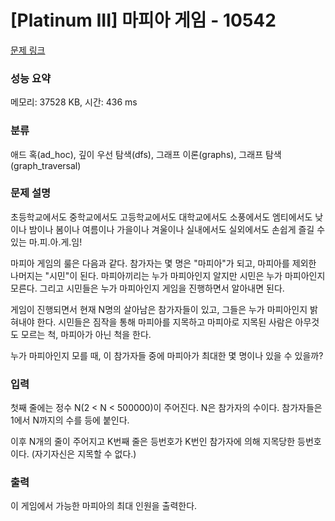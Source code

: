 # [Platinum III] 마피아 게임 - 10542 

[문제 링크](https://www.acmicpc.net/problem/10542) 

### 성능 요약

메모리: 37528 KB, 시간: 436 ms

### 분류

애드 혹(ad_hoc), 깊이 우선 탐색(dfs), 그래프 이론(graphs), 그래프 탐색(graph_traversal)

### 문제 설명

<p>초등학교에서도 중학교에서도 고등학교에서도 대학교에서도 소풍에서도 엠티에서도 낮이나 밤이나 봄이나 여름이나 가을이나 겨울이나 실내에서도 실외에서도 손쉽게 즐길 수 있는 마.피.아.게.임!</p>

<p>마피아 게임의 룰은 다음과 같다. 참가자는 몇 명은 "마피아"가 되고, 마피아를 제외한 나머지는 "시민"이 된다. 마피아끼리는 누가 마피아인지 알지만 시민은 누가 마피아인지 모른다. 그리고 시민들은 누가 마피아인지 게임을 진행하면서 알아내면 된다.</p>

<p>게임이 진행되면서 현재 N명의 살아남은 참가자들이 있고, 그들은 누가 마피아인지 밝혀내야 한다. 시민들은 짐작을 통해 마피아를 지목하고 마피아로 지목된 사람은 아무것도 모르는 척, 마피아가 아닌 척을 한다.</p>

<p>누가 마피아인지 모를 때, 이 참가자들 중에 마피아가 최대한 몇 명이나 있을 수 있을까? </p>

### 입력 

 <p>첫째 줄에는 정수 N(2 < N < 500000)이 주어진다. N은 참가자의 수이다. 참가자들은 1에서 N까지의 수를 등에 붙인다.</p>

<p>이후 N개의 줄이 주어지고 K번째 줄은 등번호가 K번인 참가자에 의해 지목당한 등번호이다. (자기자신은 지목할 수 없다.)</p>

### 출력 

 <p>이 게임에서 가능한 마피아의 최대 인원을 출력한다.</p>

